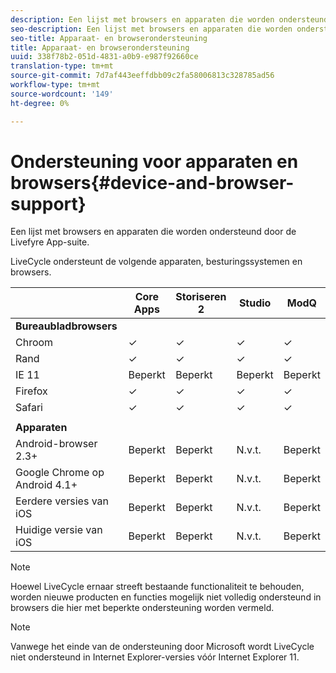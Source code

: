 ```yaml
---
description: Een lijst met browsers en apparaten die worden ondersteund door de Livefyre App-suite.
seo-description: Een lijst met browsers en apparaten die worden ondersteund door de Livefyre App-suite.
seo-title: Apparaat- en browserondersteuning
title: Apparaat- en browserondersteuning
uuid: 338f78b2-051d-4831-a0b9-e987f92660ce
translation-type: tm+mt
source-git-commit: 7d7af443eeffdbb09c2fa58006813c328785ad56
workflow-type: tm+mt
source-wordcount: '149'
ht-degree: 0%

---
```



# Ondersteuning voor apparaten en browsers{#device-and-browser-support}

Een lijst met browsers en apparaten die worden ondersteund door de Livefyre App-suite.

LiveCycle ondersteunt de volgende apparaten, besturingssystemen en browsers.

|  | Core Apps | Storiseren 2 | Studio | ModQ |
|---|---|---|---|---|
| **Bureaubladbrowsers** |  |  |  |  |
| Chroom | ✓ | ✓ | ✓ | ✓ |
| Rand | ✓ | ✓ | ✓ | ✓ |
| IE 11 | Beperkt | Beperkt | Beperkt | Beperkt |
| Firefox | ✓ | ✓ | ✓ | ✓ |
| Safari | ✓ | ✓ | ✓ | ✓ |
|  |  |  |  |  |
| **Apparaten** |  |  |  |  |
| Android-browser 2.3+ | Beperkt | Beperkt | N.v.t. | Beperkt |
| Google Chrome op Android 4.1+ | Beperkt | Beperkt | N.v.t. | Beperkt |
| Eerdere versies van iOS | Beperkt | Beperkt | N.v.t. | Beperkt |
| Huidige versie van iOS | Beperkt | Beperkt | N.v.t. | Beperkt |

>[!NOTE]
>
>Hoewel LiveCycle ernaar streeft bestaande functionaliteit te behouden, worden nieuwe producten en functies mogelijk niet volledig ondersteund in browsers die hier met beperkte ondersteuning worden vermeld.

>[!NOTE]
>
>Vanwege het einde van de ondersteuning door Microsoft wordt LiveCycle niet ondersteund in Internet Explorer-versies vóór Internet Explorer 11.

